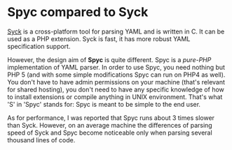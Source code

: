# Spyc compared to Syck #

[Syck](http://rubyforge.org/projects/syck/) is a cross-platform tool for parsing YAML and is written in C. It can be used as a PHP extension. Syck is fast, it has more robust YAML
specification support.

However, the design aim of **Spyc** is quite different. Spyc is a _pure-PHP_ implementation of YAML parser. In order to use Spyc, you need nothing but PHP 5 (and with some simple modifications Spyc can run on PHP4 as well). You don't have to have admin permissions on your machine (that's relevant for shared hosting), you don't need to have any specific knowledge of how to install extensions or compile anything in UNIX environment. That's what 'S' in 'Spyc' stands for: Spyc is meant to be simple to the end user.

As for performance, I was reported that Spyc runs about 3 times slower than Syck. However, on an average machine the differences of parsing speed of Syck and Spyc become
noticeable only when parsing several thousand lines of code.